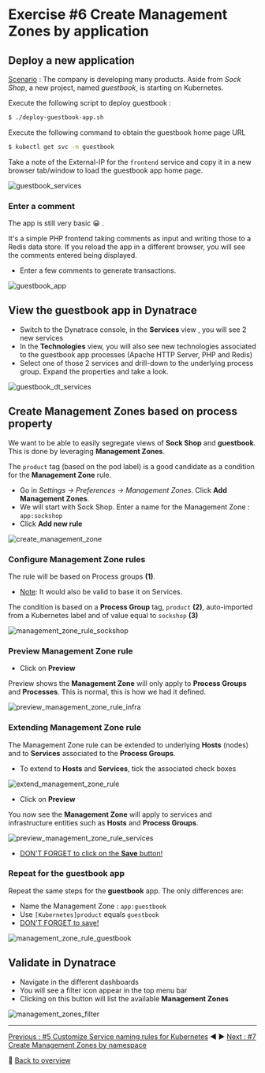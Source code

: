 # Exercise #6 Create Management Zones by application

## Deploy a new application

<u>Scenario</u> : The company is developing many products. Aside from <i>Sock Shop</i>, a new project, named <i>guestbook</i>, is starting on Kubernetes.

Execute the following script to deploy guestbook :

```sh
$ ./deploy-guestbook-app.sh
```

Execute the following command to obtain the guestbook home page URL
```sh
$ kubectl get svc -n guestbook
```

Take a note of the External-IP for the `frontend` service and copy it in a new browser tab/window to load the guestbook app home page.

![guestbook_services](assets/guestbook_services.png)

### Enter a comment

The app is still very basic :grinning: . 

It's a simple PHP frontend taking comments as input and writing those to a Redis data store. If you reload the app in a different browser, you will see the comments entered being displayed.

- Enter a few comments to generate transactions.

![guestbook_app](assets/guestbook_app.png)

## View the guestbook app in Dynatrace

- Switch to the Dynatrace console, in the <b>Services</b> view , you will see 2 new services
- In the <b>Technologies</b> view, you will also see new technologies associated to the guestbook app processes (Apache HTTP Server, PHP and Redis)
- Select one of those 2 services and drill-down to the underlying process group. Expand the properties and take a look.

![guestbook_dt_services](assets/guestbook_dt_services.png)

## Create Management Zones based on process property

We want to be able to easily segregate views of <b>Sock Shop</b> and <b>guestbook</b>. This is done by leveraging <b>Management Zones</b>. 

The `product` tag (based on the pod label) is a good candidate as a condition for the <b>Management Zone</b> rule.

- Go in <i>Settings -> Preferences -> Management Zones</i>. Click <b>Add Management Zones</b>.
- We will start with Sock Shop. Enter a name for the Management Zone : `app:sockshop`
- Click <b>Add new rule</b>

![create_management_zone](assets/create_management_zone.png)

### Configure Management Zone rules

The rule will be based on Process groups <b>(1)</b>. 
- <u>Note</u>: It would also be valid to base it on Services.

The condition is based on a <b>Process Group</b> tag, `product` <b>(2)</b>, auto-imported from a Kubernetes label and of value equal to `sockshop` <b>(3)</b> 

![management_zone_rule_sockshop](assets/management_zone_rule_sockshop.png)

### Preview Management Zone rule

- Click on <b>Preview</b>
  
Preview shows the <b>Management Zone</b> will only apply to <b>Process Groups</b> and <b>Processes</b>. This is normal, this is how we had it defined.

![preview_management_zone_rule_infra](assets/preview_management_zone_rule_infra.png)

### Extending Management Zone rule

The Management Zone rule can be extended to underlying <b>Hosts</b> (nodes) and to <b>Services</b> associated to the <b>Process Groups</b>.

- To extend to <b>Hosts</b> and <b>Services</b>, tick the associated check boxes 

![extend_management_zone_rule](assets/extend_management_zone_rule.png)

- Click on <b>Preview</b>

You now see the <b>Management Zone</b> will apply to services and infrastructure entities such as <b>Hosts</b> and <b>Process Groups</b>.

![preview_management_zone_rule_services](assets/preview_management_zone_rule_services.png)

- <u>DON'T FORGET to click on the <b>Save</b> button!</u> 

### Repeat for the guestbook app

Repeat the same steps for the <b>guestbook</b> app. The only differences are: 

- Name the Management Zone : `app:guestbook`
- Use `[Kubernetes]product` equals `guestbook`
- <u>DON'T FORGET to save!</u> 

![management_zone_rule_guestbook](assets/management_zone_rule_guestbook.png)

## Validate in Dynatrace

- Navigate in the different dashboards
- You will see a filter icon appear in the top menu bar
- Clicking on this button will list the available <b>Management Zones</b> 

![management_zones_filter](assets/management_zones_filter.png)

---

[Previous : #5 Customize Service naming rules for Kubernetes](../05_Customize_Service_naming_rules) :arrow_backward: :arrow_forward: [Next : #7 Create Management Zones by namespace](../07_Management_Zones_by_namespace)

:arrow_up_small: [Back to overview](../)